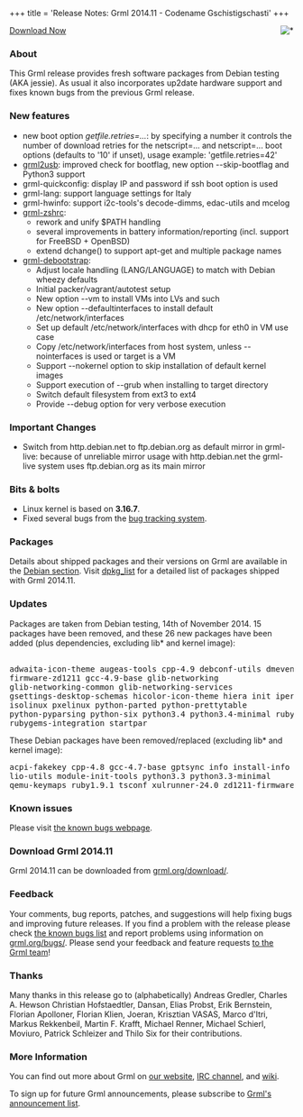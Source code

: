 +++
title = 'Release Notes: Grml 2014.11 - Codename Gschistigschasti'
+++

<p><a href="/screenshots/"><img align="right" style="margin-left: 20px;
border: 0" src="/screenshots/grml_2014.11.jpg" alt="*" /></a></p>

<p><a href="http://grml.org/download/">Download Now</a></p>

<h3>About</h3>

<p>This Grml release provides fresh software packages from Debian
testing (AKA jessie). As usual it also incorporates up2date hardware
support and fixes known bugs from the previous Grml
release.</p>

<h3>New features</h3>

<ul>

<li>new boot option <em>getfile.retries=...</em>: by specifying a number it controls the number of download retries for the netscript=... and netscript=... boot options (defaults to '10' if unset), usage example: 'getfile.retries=42'

<li><a href="/grml2usb/">grml2usb</a>: improved check for bootflag, new option --skip-bootflag and Python3 support

<li>grml-quickconfig: display IP and password if ssh boot option is used

<li>grml-lang: support language settings for Italy

<li>grml-hwinfo: support i2c-tools's decode-dimms, edac-utils and mcelog

<li><a href="/zsh/">grml-zshrc</a>:

<ul>
<li>rework and unify $PATH handling
<li>several improvements in battery information/reporting (incl. support for FreeBSD + OpenBSD)
<li>extend dchange() to support apt-get and multiple package names
</ul>

</li>

<li><a href="/grml-debootstrap/">grml-debootstrap</a>:

<ul>
<li>Adjust locale handling (LANG/LANGUAGE) to match with Debian wheezy defaults
<li>Initial packer/vagrant/autotest setup
<li>New option --vm to install VMs into LVs and such
<li>New option --defaultinterfaces to install default /etc/network/interfaces
<li>Set up default /etc/network/interfaces with dhcp for eth0 in VM use case
<li>Copy /etc/network/interfaces from host system, unless --nointerfaces is used or target is a VM
<li>Support --nokernel option to skip installation of default kernel images
<li>Support execution of --grub when installing to target directory
<li>Switch default filesystem from ext3 to ext4
<li>Provide --debug option for very verbose execution
</ul>

</li>

</ul>

<h3>Important Changes</h3>

<ul>

<li>Switch from http.debian.net to ftp.debian.org as default mirror in grml-live: because of unreliable mirror usage with http.debian.net the grml-live system uses ftp.debian.org as its main mirror

</ul>

<h3>Bits &amp; bolts</h3>

<ul>
<li>Linux kernel is based on <b>3.16.7</b>.</li>
<li>Fixed several bugs from the <a href="http://bts.grml.org/grml/">bug tracking system</a>.</li>
</ul>

<h3>Packages</h3>

<p>Details about shipped packages and their versions on Grml are
available in the <a href="/files/#debian">Debian section</a>. Visit
<a href="/files/grml64-full_2014.11/dpkg.list">dpkg_list</a> for a
detailed list of packages shipped with Grml 2014.11.</p>

<h3>Updates</h3>

<p>Packages are taken from Debian testing, 14th of November
2014. 15 packages have been removed, and these 26 new packages
have been added (plus dependencies, excluding lib* and kernel image):</p>

<pre class="rahmen">

adwaita-icon-theme augeas-tools cpp-4.9 debconf-utils dmeventd
firmware-zd1211 gcc-4.9-base glib-networking
glib-networking-common glib-networking-services
gsettings-desktop-schemas hicolor-icon-theme hiera init iperf
isolinux pxelinux python-parted python-prettytable
python-pyparsing python-six python3.4 python3.4-minimal ruby2.1
rubygems-integration startpar
</pre>

<p>These Debian packages have been removed/replaced (excluding lib* and kernel image):</p>

<pre class="rahmen">
acpi-fakekey cpp-4.8 gcc-4.7-base gptsync info install-info
lio-utils module-init-tools python3.3 python3.3-minimal
qemu-keymaps ruby1.9.1 tsconf xulrunner-24.0 zd1211-firmware
</pre>

<h3>Known issues</h3>

<p>Please visit <a href="/bugs/known/">the known bugs webpage</a>.</p>

<h3>Download Grml 2014.11</h3>

<p>Grml 2014.11 can be downloaded from
<a href="http://grml.org/download/">grml.org/download/</a>.</p>

<h3>Feedback</h3>

<p>Your comments, bug reports, patches, and suggestions will help
fixing bugs and improving future releases. If you find a problem with
the release please check <a
href="/bugs/known/">the known bugs list</a> and report problems using information on <a
href="/bugs/">grml.org/bugs/</a>. Please send your feedback and
feature requests <a href="/contact/">to the Grml team</a>!</p>

<a name="thanks"></a>
<h3>Thanks</h3>

<p>Many thanks in this release go to (alphabetically)
Andreas Gredler,
Charles A. Hewson
Christian Hofstaedtler,
Dansan,
Elias Probst,
Erik Bernstein,
Florian Apolloner,
Florian Klien,
Joeran,
Krisztian VASAS,
Marco d'Itri,
Markus Rekkenbeil,
Martin F. Krafft,
Michael Renner,
Michael Schierl,
Moviuro,
Patrick Schleizer and
Thilo Six
for their contributions.</p>

<h3>More Information</h3>

<p>You can find out more about Grml on <a href="/">our website</a>, <a
href="/contact/#irc">IRC channel</a>, and <a
href="http://wiki.grml.org/">wiki</a>.

<p>To sign up for future Grml announcements, please subscribe to <a
href="http://ml.grml.org/mailman/listinfo/grml-announce">Grml's
announcement list</a>.</p>
